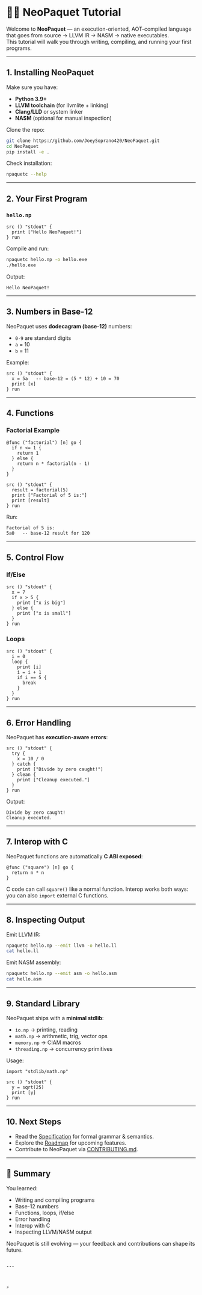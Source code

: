 # 🧑‍💻 NeoPaquet Tutorial
Welcome to **NeoPaquet** — an execution-oriented, AOT-compiled language that goes from source → LLVM IR → NASM → native executables.  
This tutorial will walk you through writing, compiling, and running your first programs.

---

## 1. Installing NeoPaquet
Make sure you have:
- **Python 3.9+**
- **LLVM toolchain** (for llvmlite + linking)
- **Clang/LLD** or system linker
- **NASM** (optional for manual inspection)

Clone the repo:
```bash
git clone https://github.com/JoeySoprano420/NeoPaquet.git
cd NeoPaquet
pip install -e .
````

Check installation:

```bash
npaquetc --help
```

---

## 2. Your First Program

### `hello.np`

```neopaquet
src () "stdout" {
  print ["Hello NeoPaquet!"]
} run
```

Compile and run:

```bash
npaquetc hello.np -o hello.exe
./hello.exe
```

Output:

```
Hello NeoPaquet!
```

---

## 3. Numbers in Base-12

NeoPaquet uses **dodecagram (base-12)** numbers:

* `0-9` are standard digits
* `a` = 10
* `b` = 11

Example:

```neopaquet
src () "stdout" {
  x = 5a   -- base-12 = (5 * 12) + 10 = 70
  print [x]
} run
```

---

## 4. Functions

### Factorial Example

```neopaquet
@func ("factorial") [n] go {
  if n <= 1 {
    return 1
  } else {
    return n * factorial(n - 1)
  }
}

src () "stdout" {
  result = factorial(5)
  print ["Factorial of 5 is:"]
  print [result]
} run
```

Run:

```
Factorial of 5 is:
5a0   -- base-12 result for 120
```

---

## 5. Control Flow

### If/Else

```neopaquet
src () "stdout" {
  x = 7
  if x > 5 {
    print ["x is big"]
  } else {
    print ["x is small"]
  }
} run
```

### Loops

```neopaquet
src () "stdout" {
  i = 0
  loop {
    print [i]
    i = i + 1
    if i == 5 {
      break
    }
  }
} run
```

---

## 6. Error Handling

NeoPaquet has **execution-aware errors**:

```neopaquet
src () "stdout" {
  try {
    x = 10 / 0
  } catch {
    print ["Divide by zero caught!"]
  } clean {
    print ["Cleanup executed."]
  }
} run
```

Output:

```
Divide by zero caught!
Cleanup executed.
```

---

## 7. Interop with C

NeoPaquet functions are automatically **C ABI exposed**:

```neopaquet
@func ("square") [n] go {
  return n * n
}
```

C code can call `square()` like a normal function.
Interop works both ways: you can also `import` external C functions.

---

## 8. Inspecting Output

Emit LLVM IR:

```bash
npaquetc hello.np --emit llvm -o hello.ll
cat hello.ll
```

Emit NASM assembly:

```bash
npaquetc hello.np --emit asm -o hello.asm
cat hello.asm
```

---

## 9. Standard Library

NeoPaquet ships with a **minimal stdlib**:

* `io.np` → printing, reading
* `math.np` → arithmetic, trig, vector ops
* `memory.np` → CIAM macros
* `threading.np` → concurrency primitives

Usage:

```neopaquet
import "stdlib/math.np"

src () "stdout" {
  y = sqrt(25)
  print [y]
} run
```

---

## 10. Next Steps

* Read the [Specification](spec.md) for formal grammar & semantics.
* Explore the [Roadmap](../ROADMAP.md) for upcoming features.
* Contribute to NeoPaquet via [CONTRIBUTING.md](../CONTRIBUTING.md).

---

## 🎯 Summary

You learned:

* Writing and compiling programs
* Base-12 numbers
* Functions, loops, if/else
* Error handling
* Interop with C
* Inspecting LLVM/NASM output

NeoPaquet is still evolving — your feedback and contributions can shape its future.

```

---



⚡
